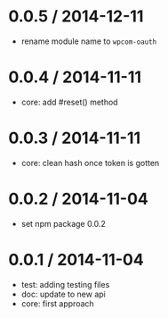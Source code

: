 
0.0.5 / 2014-12-11
==================

  * rename module name to `wpcom-oauth`

0.0.4 / 2014-11-11
==================

  * core: add #reset() method

0.0.3 / 2014-11-11
==================

  * core: clean hash once token is gotten

0.0.2 / 2014-11-04
==================

  * set npm package 0.0.2

0.0.1 / 2014-11-04
==================

  * test: adding testing files
  * doc: update to new api
  * core: first approach
